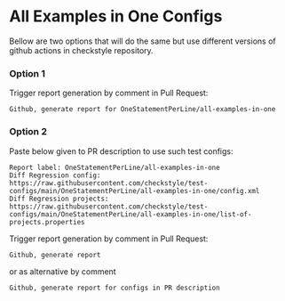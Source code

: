 # All Examples in One Configs

Bellow are two options that will do the same but use different versions
of github actions in checkstyle repository.


### Option 1
Trigger report generation by comment in Pull Request:
```
Github, generate report for OneStatementPerLine/all-examples-in-one
```

### Option 2

Paste below given to PR description to use such test configs:
```
Report label: OneStatementPerLine/all-examples-in-one
Diff Regression config: https://raw.githubusercontent.com/checkstyle/test-configs/main/OneStatementPerLine/all-examples-in-one/config.xml
Diff Regression projects: https://raw.githubusercontent.com/checkstyle/test-configs/main/OneStatementPerLine/all-examples-in-one/list-of-projects.properties
```

Trigger report generation by comment in Pull Request:
```
Github, generate report
```
or as alternative by comment
```
Github, generate report for configs in PR description
```
